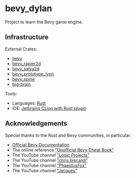 # bevy_dylan
<p>
Project to learn the Bevy game engine.
</p>

## Infrastructure

<p>External Crates:
    <ul>
        <li><a href="https://crates.io/crates/bevy">bevy</a> </li>
        <li><a href="https://crates.io/crates/bevy_rapier2d">bevy_rapier2d</a> </li>
        <li><a href="https://crates.io/crates/bevy_salva2d">bevy_salva2d</a> </li>
        <li><a href="https://crates.io/crates/bevy_prototype_lyon">bevy_prototype_lyon</a> </li>
        <li><a href="https://crates.io/crates/bevy_spine">bevy_spine</a> </li>
        <li><a href="https://crates.io/crates/big-brain">big-brain</a> </li>
    </ul>

<p>Tools:
    <ul>
        <li>Languages: <a href="https://www.rust-lang.org/">Rust</a></li>
        <li>IDE: <a href="https://www.jetbrains.com/clion/">Jetbrains CLion with Rust plugin</a></li>
    </ul>


## Acknowledgements

<p>Special thanks to the Rust and Bevy communities, in particular:<br>
<ul> 
    <li><a href="https://docs.rs/bevy/latest/bevy/">Official Bevy Documentation</a></li>
    <li>The online reference <a href="https://bevy-cheatbook.github.io/">"Unofficial Bevy Cheat Book"</a></li>
    <li>The YouTube channel <a href="https://www.youtube.com/@logicprojects">"Logic Projects"</a></li>
    <li>The YouTube channel <a href="https://www.youtube.com/@chrisbiscardi/videos">"chris biscardi"</a></li>
    <li>The YouTube channel <a href="https://www.youtube.com/@PhaestusFox/videos">"PhaestusFox"</a></li>
    <li>The YouTube channel <a href="https://www.youtube.com/@jacques-dev">"Jacques"</a></li>
</ul>
